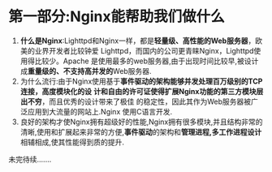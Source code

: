 # 第一部分:Nginx能帮助我们做什么

1. **什么是Nginx**:Lighttpd和Nginx一样，都是**轻量级、高性能的Web服务器**，欧美的业界开发者比较钟爱
   Lighttpd，而国内的公司更青睐Nginx，Lighttpd使用得比较少。Apache 是使用最多的web服务器,由于出现时间比较早,被设计成**重量级的、不支持高并发的**Web服务器.
2. 为什么流行:由于Nginx使用基于**事件驱动的架构能够并发处理百万级别的TCP连接，高度模块化的设**
   **计和自由的许可证使得扩展Nginx功能的第三方模块层出不穷**，而且优秀的设计带来了极佳
   的稳定性，因此其作为Web服务器被广泛应用到大流量的网站上.Nginx 使用C语言开发.
3. 良好的架构才使Nginx拥有超级好的性能,Nginx拥有很多模块,并且结构非常的清晰,使用和扩展起来非常的方便,**事件驱动**的架构和**管理进程,多工作进程设计**相辅相成,使其性能得到质的提升.

未完待续.......